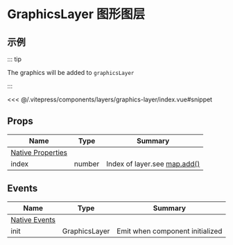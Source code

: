 # GraphicsLayer 图形图层

## 示例

::: tip

The graphics will be added to `graphicsLayer`

:::

<demo-graphics-layer></demo-graphics-layer>

<code-details>
<<< @/.vitepress/components/layers/graphics-layer/index.vue#snippet
</code-details>

## Props

| Name | Type | Summary |
| --- | --- | --- |
| [Native Properties](https://developers.arcgis.com/javascript/latest/api-reference/esri-layers-GraphicsLayer.html#properties-summary) |  |  |
| index | number | Index of layer.see [map.add()](https://developers.arcgis.com/javascript/latest/api-reference/esri-Map.html#add) |

## Events

| Name | Type | Summary |
| --- | --- | --- |
| [Native Events](https://developers.arcgis.com/javascript/latest/api-reference/esri-layers-GraphicsLayer.html#properties-summary) |  |  |
| init | GraphicsLayer | Emit when component initialized |
